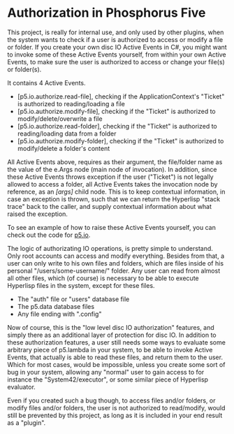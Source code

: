 Authorization in Phosphorus Five
===============

This project, is really for internal use, and only used by other plugins, when the system wants to check if a user is authorized
to access or modify a file or folder. If you create your own disc IO Active Events in C#, you might want to invoke some of these
Active Events yourself, from within your own Active Events, to make sure the user is authorized to access or change your file(s)
or folder(s).

It contains 4 Active Events.

* [p5.io.authorize.read-file], checking if the ApplicationContext's "Ticket" is authorized to reading/loading a file
* [p5.io.authorize.modify-file], checking if the "Ticket" is authorized to modify/delete/overwrite a file
* [p5.io.authorize.read-folder], checking if the "Ticket" is authorized to reading/loading data from a folder
* [p5.io.authorize.modify-folder], checking if the "Ticket" is authorized to modify/delete a folder's content

All Active Events above, requires as their argument, the file/folder name as the value of the e.Args node (main node of invocation). In addition, since these
Active Events throws exception if the user ("Ticket") is not legally allowed to access a folder, all Active Events takes the invocation node by reference,
as an *[args]* child node. This is to keep contextual information, in case an exception is thrown, such that we can return the Hyperlisp "stack trace"
back to the caller, and supply contextual information about what raised the exception.

To see an example of how to raise these Active Events yourself, you can check out the code for [p5.io](/plugins/p5.io/).

The logic of authorizating IO operations, is pretty simple to understand. Only root accounts can access and modify everything. Besides from that, a
user can only write to his own files and folders, which are files inside of his personal "/users/some-username/" folder. Any user can read from almost
all other files, which (of course) is necessary to be able to execute Hyperlisp files in the system, except for these files.

* The "auth" file or "users" database file
* The p5.data database files
* Any file ending with ".config"

Now of course, this is the "low level disc IO authorization" features, and simply there as an additional layer of protection for disc IO. In addition
to these authorization features, a user still needs some ways to evaluate some arbitrary piece of p5.lambda in your system, to be able to invoke Active
Events, that actually is able to read these files, and return them to the user. Which for most cases, would be impossible, unless you create some sort
of bug in your system, allowing any "normal" user to gain access to for instance the "System42/executor", or some similar piece of Hyperlisp evaluator.

Even if you created such a bug though, to access files and/or folders, or modify files and/or folders, the user is not authorized to read/modify,
would still be prevented by this project, as long as it is included in your end result as a "plugin".



